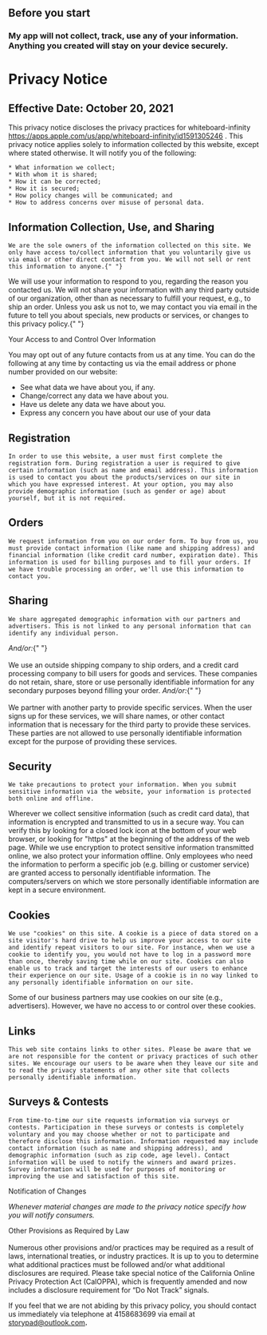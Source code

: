## Before you start

### My app will not collect, track, use any of your information. Anything you created will stay on your device securely.


# Privacy Notice

                    
## Effective Date: October 20, 2021

This privacy notice discloses the privacy practices for whiteboard-infinity https://apps.apple.com/us/app/whiteboard-infinity/id1591305246 . This privacy notice applies solely to information collected by this website, except where stated otherwise. It will notify you of the following:

    * What information we collect;
    * With whom it is shared;
    * How it can be corrected;
    * How it is secured;
    * How policy changes will be communicated; and
    * How to address concerns over misuse of personal data.


## Information Collection, Use, and Sharing

    We are the sole owners of the information collected on this site. We only have access to/collect information that you voluntarily give us via email or other direct contact from you. We will not sell or rent this information to anyone.{" "}
We will use your information to respond to you, regarding the reason you contacted us. We will not share your information with any third party outside of our organization, other than as necessary to fulfill your request, e.g., to ship an order.
Unless you ask us not to, we may contact you via email in the future to tell you about specials, new products or services, or changes to this privacy policy.{" "}

Your Access to and Control Over Information

You may opt out of any future contacts from us at any time. You can do the following at any time by contacting us via the email address or phone number provided on our website:

* See what data we have about you, if any.
* Change/correct any data we have about you.
* Have us delete any data we have about you.
* Express any concern you have about our use of your data



## Registration

    In order to use this website, a user must first complete the registration form. During registration a user is required to give certain information (such as name and email address). This information is used to contact you about the products/services on our site in which you have expressed interest. At your option, you may also provide demographic information (such as gender or age) about yourself, but it is not required.

## Orders

    We request information from you on our order form. To buy from us, you must provide contact information (like name and shipping address) and financial information (like credit card number, expiration date). This information is used for billing purposes and to fill your orders. If we have trouble processing an order, we'll use this information to contact you.

## Sharing

    We share aggregated demographic information with our partners and advertisers. This is not linked to any personal information that can identify any individual person.
<i>And/or:</i>{" "}<br /> <br /> We use an outside shipping company to ship orders, and a credit card processing company to bill users for goods and services. These companies do not retain, share, store or use personally identifiable information for any secondary purposes beyond filling your order.
<i>And/or:</i>{" "}<br /> <br /> We partner with another party to provide specific services. When the user signs up for these services, we will share names, or other contact information that is necessary for the third party to provide these services. These parties are not allowed to use personally identifiable information except for the purpose of providing these services.

## Security

    We take precautions to protect your information. When you submit sensitive information via the website, your information is protected both online and offline.
Wherever we collect sensitive information (such as credit card data), that information is encrypted and transmitted to us in a secure way. You can verify this by looking for a closed lock icon at the bottom of your web browser, or looking for "https" at the beginning of the address of the web page.
While we use encryption to protect sensitive information transmitted online, we also protect your information offline. Only employees who need the information to perform a specific job (e.g. billing or customer service) are granted access to personally identifiable information. The computers/servers on which we store personally identifiable information are kept in a secure environment.

## Cookies

    We use "cookies" on this site. A cookie is a piece of data stored on a site visitor's hard drive to help us improve your access to our site and identify repeat visitors to our site. For instance, when we use a cookie to identify you, you would not have to log in a password more than once, thereby saving time while on our site. Cookies can also enable us to track and target the interests of our users to enhance their experience on our site. Usage of a cookie is in no way linked to any personally identifiable information on our site.
Some of our business partners may use cookies on our site (e.g., advertisers). However, we have no access to or control over these cookies.

## Links

    This web site contains links to other sites. Please be aware that we are not responsible for the content or privacy practices of such other sites. We encourage our users to be aware when they leave our site and to read the privacy statements of any other site that collects personally identifiable information.

## Surveys &amp; Contests

    From time-to-time our site requests information via surveys or contests. Participation in these surveys or contests is completely voluntary and you may choose whether or not to participate and therefore disclose this information. Information requested may include contact information (such as name and shipping address), and demographic information (such as zip code, age level). Contact information will be used to notify the winners and award prizes. Survey information will be used for purposes of monitoring or improving the use and satisfaction of this site.

Notification of Changes

<i>Whenever material changes are made to the privacy notice specify how you will notify consumers.</i>

Other Provisions as Required by Law<br /> <br /> </b>Numerous other provisions and/or practices may be required as a result of laws, international treaties, or industry practices. It is up to you to determine what additional practices must be followed and/or what additional disclosures are required. Please take special notice of the California Online Privacy Protection Act (CalOPPA), which is frequently amended and now includes a disclosure requirement for “Do Not Track” signals.

If you feel that we are not abiding by this privacy policy, you should contact us immediately via telephone at 4158683699 via email at storypad@outlook.com</b><b>.
                    